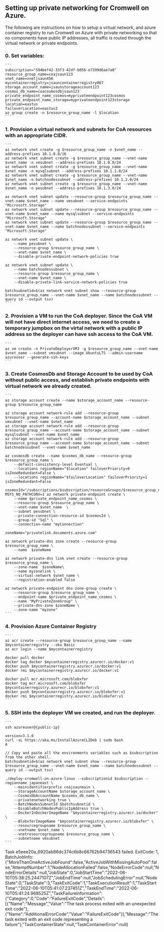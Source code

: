 ## Setting up private networking for Cromwell on Azure.

The following are instructions on how to setup a virtual network, and azure container registry to run Cromwell on Azure with private networking so that no components have public IP addresses, all traffic is routed through the virtual network or private endpoints. 


### 0. Set variables:

    ```
    subscription="594bef42-33f3-42df-b056-e7399d6ae7a0"
    resource_group_name=coajsaun123
    vnet_name=vnetjsaun456
    mycontainerregistry=jsauncontainerregistry007
    storage_account_name=jsaunstorageaccount123
    cosmos_db_name=coacosmosdbjsaun123
    private_endpoint_name_cosmos=myprivateendpoint123cosmos
    private_endpoint_name_storage=myprivateendpoint123storage
    location=eastus
    failoverLocation=eastus2
    az group create -n $resource_group_name -l $location
    ```

### 1. Provision a virtual network and subnets for CoA resources with an appropriate CIDR. 

    ```
    az network vnet create -g $resource_group_name -n $vnet_name --address-prefixes 10.1.0.0/16
    az network vnet subnet create -g $resource_group_name --vnet-name $vnet_name -n vmsubnet --address-prefixes 10.1.0.0/24
    az network vnet subnet create -g $resource_group_name --vnet-name $vnet_name -n mysqlsubnet --address-prefixes 10.1.1.0/24
    az network vnet subnet create -g $resource_group_name --vnet-name $vnet_name -n batchnodessubnet --address-prefixes 10.1.2.0/24
    az network vnet subnet create -g $resource_group_name --vnet-name $vnet_name -n pesubnet --address-prefixes 10.1.3.0/24

    az network vnet subnet update --resource-group $resource_group_name --vnet-name $vnet_name --name vmsubnet --service-endpoints "Microsoft.Storage"
    az network vnet subnet update --resource-group $resource_group_name --vnet-name $vnet_name --name mysqlsubnet --service-endpoints "Microsoft.Storage"
    az network vnet subnet update --resource-group $resource_group_name --vnet-name $vnet_name --name batchnodessubnet --service-endpoints "Microsoft.Storage"

    az network vnet subnet update \
        --name pesubnet \
        --resource-group $resource_group_name \
        --vnet-name $vnet_name \
        --disable-private-endpoint-network-policies true

    az network vnet subnet update \
        --name batchnodessubnet \
        --resource-group $resource_group_name \
        --vnet-name $vnet_name \
        --disable-private-link-service-network-policies true

    batchsubnetid=$(az network vnet subnet show --resource-group $resource_group_name --vnet-name $vnet_name --name batchnodessubnet --query id --output tsv)
    ```

### 2. Provision a VM to run the CoA deployer. Since the CoA VM will not have direct internet access, we need to create a temporary jumpbox on the virtal network with a public IP address so the deployer can have ssh access to the CoA VM.

    ```
    az vm create -n PrivateDeployerVM3 -g $resource_group_name --vnet-name $vnet_name --subnet vmsubnet --image UbuntuLTS --admin-username azureuser --generate-ssh-keys
    ```

### 3. Create CosmosDb and Storage Account to be used by CoA without public access, and establish private endpoints with virtual network we already created.
    ```
    az storage account create --name $storage_account_name --resource-group $resource_group_name

    az storage account network-rule add --resource-group $resource_group_name --account-name $storage_account_name --subnet vmsubnet --vnet-name $vnet_name
    az storage account network-rule add --resource-group $resource_group_name --account-name $storage_account_name --subnet mysqlsubnet --vnet-name $vnet_name
    az storage account network-rule add --resource-group $resource_group_name --account-name $storage_account_name --subnet batchnodessubnet --vnet-name $vnet_name

    az cosmosdb create --name $cosmos_db_name --resource-group $resource_group_name \
        --default-consistency-level Eventual \
        --locations regionName="$location" failoverPriority=0 isZoneRedundant=False \
        --locations regionName="$failoverLocation" failoverPriority=1 isZoneRedundant=False

    cosmosId="/subscriptions/$subscription/resourceGroups/$resource_group_name/providers/Microsoft.DocumentDB/databaseAccounts/$cosmos_db_name"
    MSYS_NO_PATHCONV=1 az network private-endpoint create \
        --name $private_endpoint_name_cosmos \
        --resource-group $resource_group_name \
        --vnet-name $vnet_name  \
        --subnet pesubnet \
        --private-connection-resource-id $cosmosId \
        --group-id "Sql" \
        --connection-name "myConnection"

    zoneName="privatelink.documents.azure.com"

    az network private-dns zone create --resource-group $resource_group_name \
        --name  $zoneName

    az network private-dns link vnet create --resource-group $resource_group_name \
        --zone-name  $zoneName\
        --name myzonelink \
        --virtual-network $vnet_name \
        --registration-enabled false 

    az network private-endpoint dns-zone-group create \
        --resource-group $resource_group_name \
        --endpoint-name $private_endpoint_name_cosmos \
        --name "MyPrivateZoneGroup" \
        --private-dns-zone $zoneName \
        --zone-name "myzone" 
    ```

### 4. Provision Azure Container Registry

    ```
    az acr create --resource-group $resource_group_name --name $mycontainerregistry --sku Basic
    az acr login --name $mycontainerregistry

    docker pull docker
    docker tag docker $mycontainerregistry.azurecr.io/docker:v1
    docker push $mycontainerregistry.azurecr.io/docker:v1
    docker rmi $mycontainerregistry.azurecr.io/docker:v1

    docker pull mcr.microsoft.com/blobxfer
    docker tag mcr.microsoft.com/blobxfer $mycontainerregistry.azurecr.io/blobxfer:v1
    docker push $mycontainerregistry.azurecr.io/blobxfer:v1
    docker rmi $mycontainerregistry.azurecr.io/blobxfer:v1
    ```

### 5. SSH into the deployer VM we created, and run the deployer.
    ```
    ssh azureuser@{public-ip}
    
    version=3.1.0
    curl -sL https://aka.ms/InstallAzureCLIDeb | sudo bash
    A
    
    // Copy and paste all the environments variables such as $subscription from the other shell.
    batchsubnetid=$(az network vnet subnet show --resource-group $resource_group_name --vnet-name $vnet_name --name batchnodessubnet --query id --output tsv)

    ./deploy-cromwell-on-azure-linux --subscriptionid $subscription --regionname japaneast \
        --mainidentifierprefix coajsaunmain \
        --StorageAccountName $storage_account_name \
        --CosmosDbAccountName $cosmos_db_name \
        --privatenetworking true \
        --BatchNodesSubnetId $batchsubnetid \
        --DisableBatchNodesPublicIpAddress true \
        --DockerInDockerImageName "$mycontainerregistry.azurecr.io/docker" \
        --BlobxferImageName "$mycontainerregistry.azurecr.io/blobxfer" \
        --resourcegroupname $resource_group_name \
        --vnetname $vnet_name \
        --vnetresourcegroupname $resource_group_name \
        --subnetname vmsubnet
    ```



Task e5eee20a_6920ab86dc374c6b8c66762b94736543 failed. ExitCode: 1, BatchJobInfo: {"MoreThanOneActiveJobFound":false,"ActiveJobWithMissingAutoPool":false,"AttemptNumber":1,"NodeAllocationFailed":false,"NodeErrorCode":null,"NodeErrorDetails":null,"JobState":0,"JobStartTime":"2022-06-10T05:38:25.2447107Z","JobEndTime":null,"JobSchedulingError":null,"NodeState":0,"TaskState":3,"TaskExitCode":1,"TaskExecutionResult":1,"TaskStartTime":"2022-06-10T05:41:07.237451Z","TaskEndTime":"2022-06-10T05:41:24.968525Z","TaskFailureInformation":{"Category":0,"Code":"FailureExitCode","Details":[{"Name":"Message","Value":"The task process exited with an unexpected exit code"},{"Name":"AdditionalErrorCode","Value":"FailureExitCode"}],"Message":"The task exited with an exit code representing a failure"},"TaskContainerState":null,"TaskContainerError":null}
